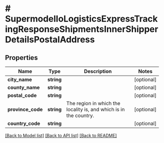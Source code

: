 # # SupermodelIoLogisticsExpressTrackingResponseShipmentsInnerShipperDetailsPostalAddress

## Properties

Name | Type | Description | Notes
------------ | ------------- | ------------- | -------------
**city_name** | **string** |  | [optional]
**county_name** | **string** |  | [optional]
**postal_code** | **string** |  | [optional]
**province_code** | **string** | The region in which the locality is, and which is in the country. | [optional]
**country_code** | **string** |  | [optional]

[[Back to Model list]](../../README.md#models) [[Back to API list]](../../README.md#endpoints) [[Back to README]](../../README.md)
